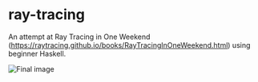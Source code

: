 # ray-tracing
An attempt at Ray Tracing in One Weekend (https://raytracing.github.io/books/RayTracingInOneWeekend.html) using beginner Haskell.

![Final image](./finalimage.ppm)
